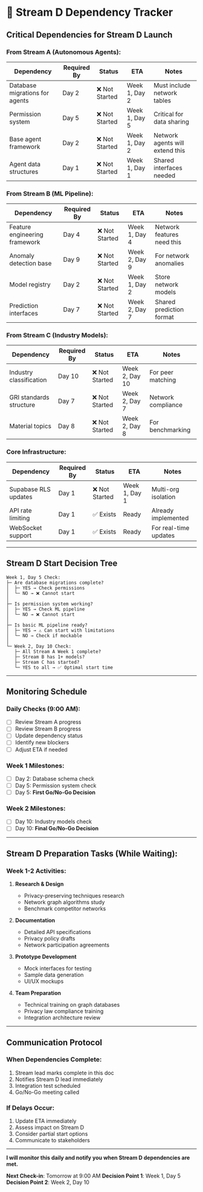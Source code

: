 # 🔗 Stream D Dependency Tracker

## Critical Dependencies for Stream D Launch

### From Stream A (Autonomous Agents):
| Dependency | Required By | Status | ETA | Notes |
|------------|-------------|--------|-----|-------|
| Database migrations for agents | Day 2 | ❌ Not Started | Week 1, Day 2 | Must include network tables |
| Permission system | Day 5 | ❌ Not Started | Week 1, Day 5 | Critical for data sharing |
| Base agent framework | Day 2 | ❌ Not Started | Week 1, Day 2 | Network agents will extend this |
| Agent data structures | Day 1 | ❌ Not Started | Week 1, Day 1 | Shared interfaces needed |

### From Stream B (ML Pipeline):
| Dependency | Required By | Status | ETA | Notes |
|------------|-------------|--------|-----|-------|
| Feature engineering framework | Day 4 | ❌ Not Started | Week 1, Day 4 | Network features need this |
| Anomaly detection base | Day 9 | ❌ Not Started | Week 2, Day 9 | For network anomalies |
| Model registry | Day 2 | ❌ Not Started | Week 1, Day 2 | Store network models |
| Prediction interfaces | Day 7 | ❌ Not Started | Week 2, Day 7 | Shared prediction format |

### From Stream C (Industry Models):
| Dependency | Required By | Status | ETA | Notes |
|------------|-------------|--------|-----|-------|
| Industry classification | Day 10 | ❌ Not Started | Week 2, Day 10 | For peer matching |
| GRI standards structure | Day 7 | ❌ Not Started | Week 2, Day 7 | Network compliance |
| Material topics | Day 8 | ❌ Not Started | Week 2, Day 8 | For benchmarking |

### Core Infrastructure:
| Dependency | Required By | Status | ETA | Notes |
|------------|-------------|--------|-----|-------|
| Supabase RLS updates | Day 1 | ❌ Not Started | Week 1, Day 1 | Multi-org isolation |
| API rate limiting | Day 1 | ✅ Exists | Ready | Already implemented |
| WebSocket support | Day 1 | ✅ Exists | Ready | For real-time updates |

---

## Stream D Start Decision Tree

```
Week 1, Day 5 Check:
├─ Are database migrations complete? 
│  ├─ YES → Check permissions
│  └─ NO → ❌ Cannot start
│
├─ Is permission system working?
│  ├─ YES → Check ML pipeline
│  └─ NO → ❌ Cannot start
│
├─ Is basic ML pipeline ready?
│  ├─ YES → ⚠️ Can start with limitations
│  └─ NO → Check if mockable
│
└─ Week 2, Day 10 Check:
   ├─ All Stream A Week 1 complete?
   ├─ Stream B has 1+ models?
   ├─ Stream C has started?
   └─ YES to all → ✅ Optimal start time
```

---

## Monitoring Schedule

### Daily Checks (9:00 AM):
- [ ] Review Stream A progress
- [ ] Review Stream B progress  
- [ ] Update dependency status
- [ ] Identify new blockers
- [ ] Adjust ETA if needed

### Week 1 Milestones:
- [ ] Day 2: Database schema check
- [ ] Day 5: Permission system check
- [ ] Day 5: **First Go/No-Go Decision**

### Week 2 Milestones:
- [ ] Day 10: Industry models check
- [ ] Day 10: **Final Go/No-Go Decision**

---

## Stream D Preparation Tasks (While Waiting):

### Week 1-2 Activities:
1. **Research & Design**
   - Privacy-preserving techniques research
   - Network graph algorithms study
   - Benchmark competitor networks

2. **Documentation**
   - Detailed API specifications
   - Privacy policy drafts
   - Network participation agreements

3. **Prototype Development**
   - Mock interfaces for testing
   - Sample data generation
   - UI/UX mockups

4. **Team Preparation**
   - Technical training on graph databases
   - Privacy law compliance training
   - Integration architecture review

---

## Communication Protocol

### When Dependencies Complete:
1. Stream lead marks complete in this doc
2. Notifies Stream D lead immediately
3. Integration test scheduled
4. Go/No-Go meeting called

### If Delays Occur:
1. Update ETA immediately
2. Assess impact on Stream D
3. Consider partial start options
4. Communicate to stakeholders

---

**I will monitor this daily and notify you when Stream D dependencies are met.**

**Next Check-in**: Tomorrow at 9:00 AM
**Decision Point 1**: Week 1, Day 5
**Decision Point 2**: Week 2, Day 10